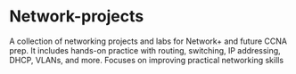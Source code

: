 # Network-projects
A collection of networking projects and labs for Network+ and future CCNA prep. It includes hands-on practice with routing, switching, IP addressing, DHCP, VLANs, and more. Focuses on improving practical networking skills
